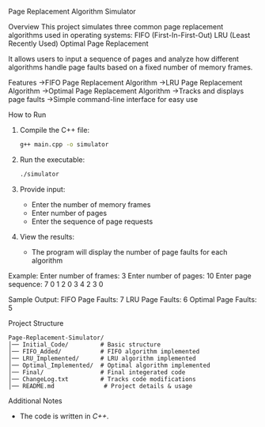 Page Replacement Algorithm Simulator

Overview
This project simulates three common page replacement algorithms used in operating systems:
FIFO (First-In-First-Out)
LRU (Least Recently Used)
Optimal Page Replacement

It allows users to input a sequence of pages and analyze how different algorithms handle page faults based on a fixed number of memory frames.

Features
->FIFO Page Replacement Algorithm
->LRU Page Replacement Algorithm
->Optimal Page Replacement Algorithm
->Tracks and displays page faults
->Simple command-line interface for easy use

How to Run
1. Compile the C++ file:
   ```sh
   g++ main.cpp -o simulator
   ```
2. Run the executable:
   ```sh
   ./simulator
   ```
3. Provide input:
   - Enter the number of memory frames
   - Enter number of pages
   - Enter the sequence of page requests
     
5. View the results:
   - The program will display the number of page faults for each algorithm

Example:
   Enter number of frames: 3
   Enter number of pages: 10
   Enter page sequence: 7 0 1 2 0 3 4 2 3 0

Sample Output:
   FIFO Page Faults: 7
   LRU Page Faults: 6
   Optimal Page Faults: 5


Project Structure
```
Page-Replacement-Simulator/
│── Initial_Code/         # Basic structure 
│── FIFO_Added/           # FIFO algorithm implemented
│── LRU_Implemented/      # LRU algorithm implemented
│── Optimal_Implemented/  # Optimal algorithm implemented
│── Final/                # Final integerated code 
│── ChangeLog.txt         # Tracks code modifications
│── README.md              # Project details & usage
```

Additional Notes
- The code is written in *C++*.


